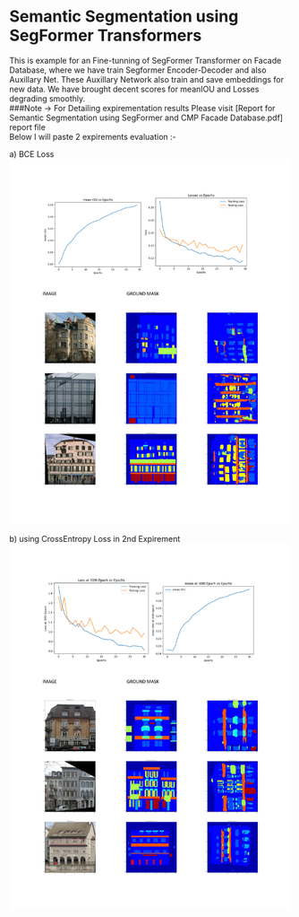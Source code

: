 # Semantic Segmentation using SegFormer Transformers

This is example for an Fine-tunning of SegFormer Transformer on Facade Database, where we have train Segformer Encoder-Decoder and also Auxillary Net. These Auxillary Network also train and save embeddings for new data. We have brought decent scores for meanIOU and Losses degrading smoothly. </br>
###Note -> For Detailing expirementation results Please visit [Report for Semantic Segmentation using SegFormer and CMP Facade Database.pdf] report file </br>
Below I will paste 2 expirements evaluation :-

a) BCE Loss
![BCE](BCE_result.png)


b) using CrossEntropy Loss in 2nd Expirement
![CrossEntropy](Crossentropy_result.png)
 
